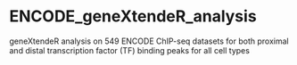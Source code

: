 # ENCODE_geneXtendeR_analysis
geneXtendeR analysis on 549 ENCODE ChIP-seq datasets for both proximal and distal transcription factor (TF) binding peaks for all cell types
